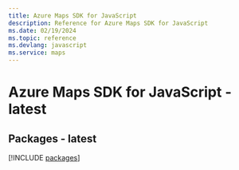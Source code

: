 ```yaml
---
title: Azure Maps SDK for JavaScript
description: Reference for Azure Maps SDK for JavaScript
ms.date: 02/19/2024
ms.topic: reference
ms.devlang: javascript
ms.service: maps
---
```

# Azure Maps SDK for JavaScript - latest
## Packages - latest
[!INCLUDE [packages](maps-index.md)]